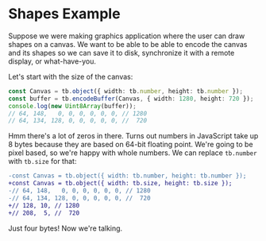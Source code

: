# Shapes Example

Suppose we were making graphics application where the user can draw shapes on a
canvas. We want to be able to be able to encode the canvas and its shapes so we
can save it to disk, synchronize it with a remote display, or what-have-you.

Let's start with the size of the canvas:

```ts
const Canvas = tb.object({ width: tb.number, height: tb.number });
const buffer = tb.encodeBuffer(Canvas, { width: 1280, height: 720 });
console.log(new Uint8Array(buffer));
// 64, 148,   0, 0, 0, 0, 0, 0, // 1280
// 64, 134, 128, 0, 0, 0, 0, 0, //  720
```

Hmm there's a lot of zeros in there. Turns out numbers in JavaScript take up 8
bytes because they are based on 64-bit floating point. We're going to be pixel
based, so we're happy with whole numbers. We can replace `tb.number` with
`tb.size` for that:

```diff
-const Canvas = tb.object({ width: tb.number, height: tb.number });
+const Canvas = tb.object({ width: tb.size, height: tb.size });
-// 64, 148,   0, 0, 0, 0, 0, 0, // 1280
-// 64, 134, 128, 0, 0, 0, 0, 0, //  720
+// 128, 10, // 1280
+// 208,  5, //  720
```

Just four bytes! Now we're talking.
